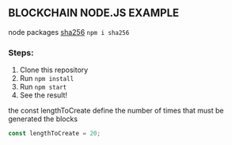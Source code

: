 ## BLOCKCHAIN NODE.JS EXAMPLE 
node packages 
[sha256](https://www.npmjs.com/package/sha256) ```npm i sha256```

### Steps:

1. Clone this repository
2. Run ```npm install```
3. Run ```npm start```
4. See the result!

the const lengthToCreate define the number of times that must be generated the blocks
```js 
const lengthToCreate = 20;
```
